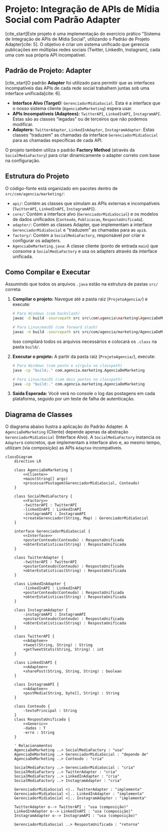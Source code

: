 # Projeto: Integração de APIs de Mídia Social com Padrão Adapter

[cite_start]Este projeto é uma implementação do exercício prático "Sistema de Integração de APIs de Mídia Social", utilizando o Padrão de Projeto Adapter[cite: 5]. O objetivo é criar um sistema unificado que gerencia publicações em múltiplas redes sociais (Twitter, LinkedIn, Instagram), cada uma com sua própria API incompatível.

## Padrão de Projeto: Adapter

[cite_start]O padrão **Adapter** foi utilizado para permitir que as interfaces incompatíveis das APIs de cada rede social trabalhem juntas sob uma interface unificada[cite: 6].

* **Interface Alvo (Target):** `GerenciadorMidiaSocial`. Esta é a interface que o nosso sistema cliente (`AgenciaDeMarketing`) espera usar.
* **APIs Incompatíveis (Adaptees):** `TwitterAPI`, `LinkedInAPI`, `InstagramAPI`. Estas são as classes "legadas" ou de terceiros que não podemos modificar.
* **Adapters:** `TwitterAdapter`, `LinkedInAdapter`, `InstagramAdapter`. Estas classes "traduzem" as chamadas da interface `GerenciadorMidiaSocial` para as chamadas específicas de cada API.

O projeto também utiliza o padrão **Factory Method** (através da `SocialMediaFactory`) para criar dinamicamente o adapter correto com base na configuração.

## Estrutura do Projeto

O código-fonte está organizado em pacotes dentro de `src/com/agencia/marketing/`:

* `api/`: Contém as classes que simulam as APIs externas e incompatíveis (`TwitterAPI`, `LinkedInAPI`, `InstagramAPI`).
* `core/`: Contém a interface alvo (`GerenciadorMidiaSocial`) e os modelos de dados unificados (`Conteudo`, `Publicacao`, `RespostaUnificada`).
* `adapter/`: Contém as classes Adapter, que implementam a interface `GerenciadorMidiaSocial` e "traduzem" as chamadas para as `api`s.
* `factory/`: Contém a `SocialMediaFactory`, responsável por criar e configurar os adapters.
* `AgenciaDeMarketing.java`: A classe cliente (ponto de entrada `main`) que consome a `SocialMediaFactory` e usa os adapters através da interface unificada.

## Como Compilar e Executar

Assumindo que todos os arquivos `.java` estão na estrutura de pastas `src/` correta:

1.  **Compilar o projeto:**
    Navegue até a pasta raiz (`ProjetoAgencia/`) e execute:

    ```bash
    # Para Windows (com backslash)
    javac -d build -sourcepath src src\com\agencia\marketing\AgenciaDeMarketing.java

    # Para Linux/macOS (com forward slash)
    javac -d build -sourcepath src src/com/agencia/marketing/AgenciaDeMarketing.java
    ```
    Isso compilará todos os arquivos necessários e colocará os `.class` na pasta `build/`.

2.  **Executar o projeto:**
    A partir da pasta raiz (`ProjetoAgencia/`), execute:

    ```bash
    # Para Windows (com ponto e vírgula no classpath)
    java -cp "build;." com.agencia.marketing.AgenciaDeMarketing

    # Para Linux/macOS (com dois pontos no classpath)
    java -cp "build:." com.agencia.marketing.AgenciaDeMarketing
    ```

3.  **Saída Esperada:**
    Você verá no console o log das postagens em cada plataforma, seguido por um teste de falha de autenticação.

## Diagrama de Classes

O diagrama abaixo ilustra a aplicação do Padrão Adapter. A `AgenciaDeMarketing` (Cliente) depende apenas da abstração `GerenciadorMidiaSocial` (Interface Alvo). A `SocialMediaFactory` instancia os `Adapter`s concretos, que implementam a interface alvo e, ao mesmo tempo, utilizam (via composição) as APIs `Adaptee` incompatíveis.

```mermaid
classDiagram
    direction LR

    class AgenciaDeMarketing {
        <<Cliente>>
        +main(String[] args)
        +processarPostagem(GerenciadorMidiaSocial, Conteudo)
    }

    class SocialMediaFactory {
        <<Factory>>
        -twitterAPI : TwitterAPI
        -linkedInAPI : LinkedInAPI
        -instagramAPI : InstagramAPI
        +createGerenciador(String, Map) : GerenciadorMidiaSocial
    }

    interface GerenciadorMidiaSocial {
        <<Interface>>
        +postarConteudo(Conteudo) : RespostaUnificada
        +obterEstatisticas(String) : RespostaUnificada
    }

    class TwitterAdapter {
        -twitterAPI : TwitterAPI
        +postarConteudo(Conteudo) : RespostaUnificada
        +obterEstatisticas(String) : RespostaUnificada
    }

    class LinkedInAdapter {
        -linkedInAPI : LinkedInAPI
        +postarConteudo(Conteudo) : RespostaUnificada
        +obterEstatisticas(String) : RespostaUnificada
    }

    class InstagramAdapter {
        -instagramAPI : InstagramAPI
        +postarConteudo(Conteudo) : RespostaUnificada
        +obterEstatisticas(String) : RespostaUnificada
    }

    class TwitterAPI {
        <<Adaptee>>
        +tweet(String, String) : String
        +getTweetStats(String, String) : int
    }
    
    class LinkedInAPI {
        <<Adaptee>>
        +sharePost(String, String, String) : boolean
    }

    class InstagramAPI {
        <<Adaptee>>
        +postMedia(String, byte[], String) : String
    }

    class Conteudo {
        -textoPrincipal : String
    }
    class RespostaUnificada {
        <<Generic>>
        -dados : T
        -erro : String
    }

    ' Relacionamentos
    AgenciaDeMarketing ..> SocialMediaFactory : "usa"
    AgenciaDeMarketing ..> GerenciadorMidiaSocial : "depende de"
    AgenciaDeMarketing ..> Conteudo : "cria"

    SocialMediaFactory ..> GerenciadorMidiaSocial : "cria"
    SocialMediaFactory ..> TwitterAdapter : "cria"
    SocialMediaFactory ..> LinkedInAdapter : "cria"
    SocialMediaFactory ..> InstagramAdapter : "cria"

    GerenciadorMidiaSocial <|.. TwitterAdapter : "implementa"
    GerenciadorMidiaSocial <|.. LinkedInAdapter : "implementa"
    GerenciadorMidiaSocial <|.. InstagramAdapter : "implementa"

    TwitterAdapter o--> TwitterAPI : "usa (composição)"
    LinkedInAdapter o--> LinkedInAPI : "usa (composição)"
    InstagramAdapter o--> InstagramAPI : "usa (composição)"
    
    GerenciadorMidiaSocial ..> RespostaUnificada : "retorna"